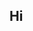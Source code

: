 ## Hi

<div id="player"></div>

<script src="https://player.3qsdn.com/js3q.latest.js"></script>
<script>
  const player = new js3q({
    container: 'player',
    dataid: 'c3eaa1e0-c608-11ea-b206-0cc47a188158'
  });
</script>
